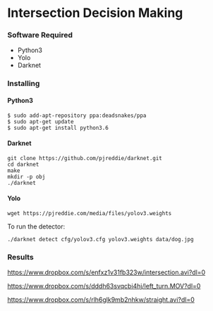 # Intersection Decision Making




### Software Required
* Python3
* Yolo
* Darknet


### Installing

#### Python3
```
$ sudo add-apt-repository ppa:deadsnakes/ppa
$ sudo apt-get update
$ sudo apt-get install python3.6
```

#### Darknet
```
git clone https://github.com/pjreddie/darknet.git
cd darknet
make
mkdir -p obj
./darknet
```

#### Yolo
```
wget https://pjreddie.com/media/files/yolov3.weights
```

To run the detector:

```
./darknet detect cfg/yolov3.cfg yolov3.weights data/dog.jpg
```


### Results
https://www.dropbox.com/s/enfxz1v31fb323w/intersection.avi?dl=0

https://www.dropbox.com/s/dddh63svqcbi4hj/left_turn.MOV?dl=0

https://www.dropbox.com/s/rlh6glk9mb2nhkw/straight.avi?dl=0
